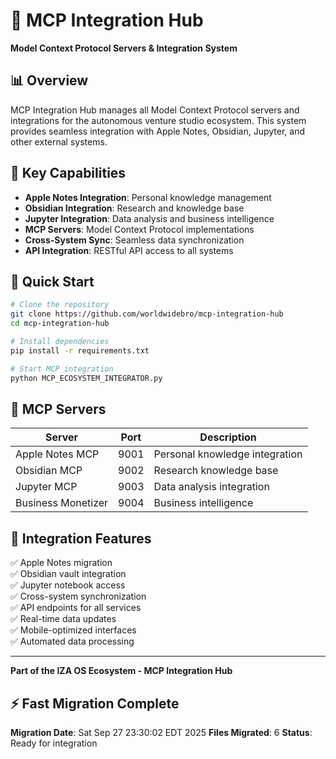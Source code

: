 # 🔗 MCP Integration Hub

**Model Context Protocol Servers & Integration System**

## 📊 Overview

MCP Integration Hub manages all Model Context Protocol servers and integrations for the autonomous venture studio ecosystem. This system provides seamless integration with Apple Notes, Obsidian, Jupyter, and other external systems.

## 🎯 Key Capabilities

- **Apple Notes Integration**: Personal knowledge management
- **Obsidian Integration**: Research and knowledge base
- **Jupyter Integration**: Data analysis and business intelligence
- **MCP Servers**: Model Context Protocol implementations
- **Cross-System Sync**: Seamless data synchronization
- **API Integration**: RESTful API access to all systems

## 🚀 Quick Start

```bash
# Clone the repository
git clone https://github.com/worldwidebro/mcp-integration-hub
cd mcp-integration-hub

# Install dependencies
pip install -r requirements.txt

# Start MCP integration
python MCP_ECOSYSTEM_INTEGRATOR.py
```

## 🔗 MCP Servers

| Server | Port | Description |
|--------|------|-------------|
| Apple Notes MCP | 9001 | Personal knowledge integration |
| Obsidian MCP | 9002 | Research knowledge base |
| Jupyter MCP | 9003 | Data analysis integration |
| Business Monetizer | 9004 | Business intelligence |

## 🎯 Integration Features

✅ Apple Notes migration  
✅ Obsidian vault integration  
✅ Jupyter notebook access  
✅ Cross-system synchronization  
✅ API endpoints for all services  
✅ Real-time data updates  
✅ Mobile-optimized interfaces  
✅ Automated data processing  

---

**Part of the IZA OS Ecosystem - MCP Integration Hub**

## ⚡ Fast Migration Complete

**Migration Date**: Sat Sep 27 23:30:02 EDT 2025
**Files Migrated**:        6
**Status**: Ready for integration

